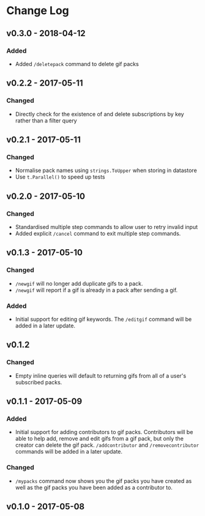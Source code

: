 # Change Log

## v0.3.0 - 2018-04-12
### Added
- Added `/deletepack` command to delete gif packs

## v0.2.2 - 2017-05-11
### Changed
- Directly check for the existence of and delete subscriptions by key rather than a filter query

## v0.2.1 - 2017-05-11
### Changed
- Normalise pack names using `strings.ToUpper` when storing in datastore
- Use `t.Parallel()` to speed up tests

## v0.2.0 - 2017-05-10
### Changed
- Standardised multiple step commands to allow user to retry invalid input
- Added explicit `/cancel` command to exit multiple step commands.

## v0.1.3 - 2017-05-10
### Changed
- `/newgif` will no longer add duplicate gifs to a pack.
- `/newgif` will report if a gif is already in a pack after sending a gif.

### Added
- Initial support for editing gif keywords. The `/editgif` command will be added in a later update.

## v0.1.2
### Changed
- Empty inline queries will default to returning gifs from all of a user's subscribed packs.

## v0.1.1 - 2017-05-09
### Added
- Initial support for adding contributors to gif packs. Contributors will be able to help add, remove and edit gifs 
from a gif pack, but only the creator can delete the gif pack. `/addcontributor` and `/removecontributor` commands will 
be added in a later update.

### Changed
- `/mypacks` command now shows you the gif packs you have created as well as the gif packs you have been added as a contributor to.

## v0.1.0 - 2017-05-08
